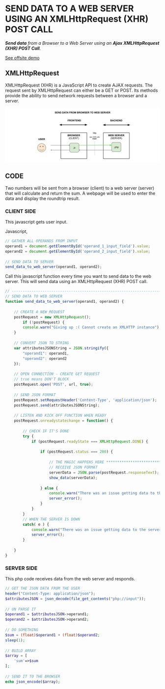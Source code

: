 # SEND DATA TO A WEB SERVER USING AN XMLHttpRequest (XHR) POST CALL

_**Send data**
from a Browser
to a Web Server
using an **Ajax XMLHttpRequest (XHR) POST Call**._
  
[See offsite demo](http://www.jeffdecola.com/my-frontend-and-backend-api-examples/index.php?page=send-data-from-browser-to-web-server-using-ajax-xhr-post-call)

## XMLHttpRequest

XMLHttpRequest (XHR) is a JavaScript API to create AJAX requests.
The request sent by XMLHttpRequest can either be a GET or POST.
Its methods provide the ability to send network requests between a
browser and a server.

![IMAGE - send-data-from-browser-to-web-server-using-ajax-xhr-post-call - IMAGE](../../../docs/pics/send-data-from-browser-to-web-server-using-ajax-xhr-post-call.jpg)

## CODE

Two numbers will be
sent from a browser (client)
to a web server (server)
that will calculate
and return the sum.
A webpage will be used to
enter the data and
display the roundtrip result.

### CLIENT SIDE

This javascript gets user input.

Javascript,

```js
// GATHER ALL OPERANDS FROM INPUT 
operand1 = document.getElementById('operand_1_input_field').value;
operand2 = document.getElementById('operand_2_input_field').value;

// SEND DATA TO SERVER
send_data_to_web_server(operand1, operand2);
```

Call this javascript function every time you want to send data to the web server.
This will send data using an XMLHttpRequest (XHR) POST call.

```js
// -----------------------------------------------------------------------------------------------------------------------
// SEND DATA TO WEB SERVER
function send_data_to_web_server(operand1, operand2) {

    // CREATE A NEW REQUEST
    postRequest = new XMLHttpRequest();
        if (!postRequest) {
        console.warn("Giving up :( Cannot create an XMLHTTP instance");
    }
    
    // CONVERT JSON TO STRING
    var attributesJSONString = JSON.stringify({ 
        "operand1": operand1,
        "operand2": operand2
    });

    // OPEN CONNECTION - CREATE GET REQUEST
    // true means DON'T BLOCK
    postRequest.open('POST', url, true);

    // SEND JSON FORMAT
    postRequest.setRequestHeader('Content-Type', 'application/json');
    postRequest.send(attributesJSONString);

    // LISTEN AND KICK OFF FUNCTION WHEN READY
    postRequest.onreadystatechange = function() {

        // CHECK IF IT'S DONE
        try {
            if (postRequest.readyState === XMLHttpRequest.DONE) {

                if (postRequest.status === 200) {

                    // THE MAGIC HAPPENS HERE *******************************************
                    // RECEIVE JSON FORMAT
                    serverData = JSON.parse(postRequest.responseText);
                    show_data(serverData);

                } else {
                    console.warn("There was an issue getting data to the server");
                    server_error();
                }
            }
        }
        // WHEN THE SERVER IS DOWN
        catch( e ) {
            console.warn("There was an issue getting data to the server: Caught Server Exception:" + e.description);
            server_error();
        }

    }
}
```

### SERVER SIDE

This php code receives data from the web server and responds.

```php
// GET THE JSON DATA FROM THE USER
header("Content-Type: application/json");
$attributesJSON = json_decode(file_get_contents("php://input"));

// UN PARSE IT
$operand1 = $attributesJSON->operand1;
$operand2 = $attributesJSON->operand2;

// DO SOMETHING
$sum = (float)$operand1 + (float)$operand2;
sleep(1);

// BUILD ARRAY
$array = [
    'sum'=>$sum
];

// SEND IT TO THE BROWSER
echo json_encode($array);
```
